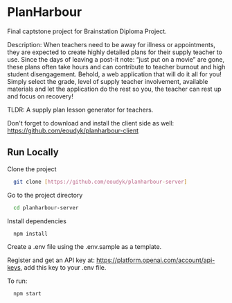 # PlanHarbour

Final captstone project for Brainstation Diploma Project. 

Description: When teachers need to be away for illness or appointments, they are expected to create highly detailed plans for their supply teacher to use. Since the days of leaving a post-it note: “just put on a movie” are gone, these plans often take hours and can contribute to teacher burnout and high student disengagement. Behold, a web application that will do it all for you! Simply select the grade, level of supply teacher involvement, available materials and let the application do the rest so you, the teacher can rest up and focus on recovery! 

TLDR: A supply plan lesson generator for teachers.


Don't forget to download and install the client side as well: https://github.com/eoudyk/planharbour-client



## Run Locally

Clone the project

```bash
  git clone [https://github.com/eoudyk/planharbour-server]
```

Go to the project directory

```bash
  cd planharbour-server
```

Install dependencies

```bash
  npm install
```
Create a .env file using the .env.sample as a template.

Register and get an API key at: https://platform.openai.com/account/api-keys, add this key to your .env file.

To run:
```bash
  npm start
```
